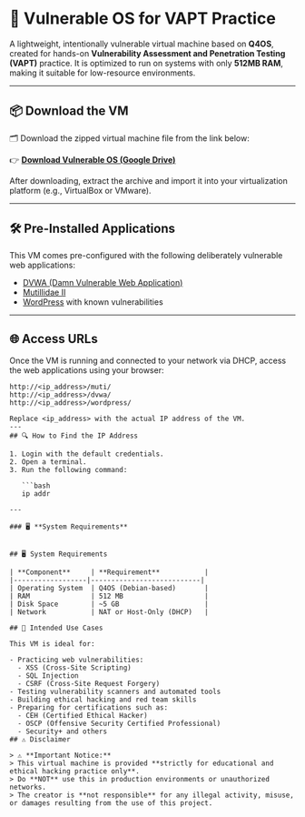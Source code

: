 # 🔐 Vulnerable OS for VAPT Practice

A lightweight, intentionally vulnerable virtual machine based on **Q4OS**, created for hands-on **Vulnerability Assessment and Penetration Testing (VAPT)** practice. It is optimized to run on systems with only **512MB RAM**, making it suitable for low-resource environments.

---

## 📦 Download the VM

🗂️ Download the zipped virtual machine file from the link below:

👉 **[Download Vulnerable OS (Google Drive)](https://drive.google.com/file/d/1SIC09YglCb_SWPb2n9BPBn-AOJvIQUWU/view?usp=drive_link)**

After downloading, extract the archive and import it into your virtualization platform (e.g., VirtualBox or VMware).

---

## 🛠️ Pre-Installed Applications

This VM comes pre-configured with the following deliberately vulnerable web applications:

- [DVWA (Damn Vulnerable Web Application)](http://www.dvwa.co.uk/)
- [Mutillidae II](https://owasp.org/www-project-mutillidae-ii/)
- [WordPress](https://wordpress.org/) with known vulnerabilities

---

## 🌐 Access URLs

Once the VM is running and connected to your network via DHCP, access the web applications using your browser:

```text
http://<ip_address>/muti/
http://<ip_address>/dvwa/
http://<ip_address>/wordpress/

Replace <ip_address> with the actual IP address of the VM.
---
## 🔍 How to Find the IP Address

1. Login with the default credentials.
2. Open a terminal.
3. Run the following command:

   ```bash
   ip addr

---

### 🖥️ **System Requirements**


## 🖥️ System Requirements

| **Component**     | **Requirement**           |
|------------------|---------------------------|
| Operating System  | Q4OS (Debian-based)       |
| RAM               | 512 MB                    |
| Disk Space        | ~5 GB                     |
| Network           | NAT or Host-Only (DHCP)   |

## 🎯 Intended Use Cases

This VM is ideal for:

- Practicing web vulnerabilities:  
  - XSS (Cross-Site Scripting)  
  - SQL Injection  
  - CSRF (Cross-Site Request Forgery)
- Testing vulnerability scanners and automated tools
- Building ethical hacking and red team skills
- Preparing for certifications such as:  
  - CEH (Certified Ethical Hacker)  
  - OSCP (Offensive Security Certified Professional)  
  - Security+ and others
## ⚠️ Disclaimer

> ⚠️ **Important Notice:**  
> This virtual machine is provided **strictly for educational and ethical hacking practice only**.  
> Do **NOT** use this in production environments or unauthorized networks.  
> The creator is **not responsible** for any illegal activity, misuse, or damages resulting from the use of this project.

